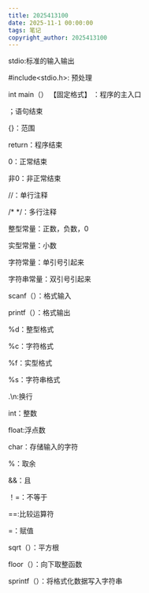 ```yaml
---
title: 2025413100
date: 2025-11-1 00:00:00
tags: 笔记
copyright_author: 2025413100
---
```



stdio:标准的输入输出

#include<stdio.h>: 预处理

int main（） 【固定格式】 ：程序的主入口

；语句结束

{}：范围

return：程序结束

0：正常结束

非0：非正常结束

//：单行注释

/*  */：多行注释

整型常量：正数，负数，0

实型常量：小数

字符常量：单引号引起来

字符串常量：双引号引起来

scanf（）：格式输入

printf（）：格式输出

%d：整型格式

%c：字符格式

%f：实型格式

%s：字符串格式

.\n:换行

int：整数

float:浮点数

char：存储输入的字符

%：取余

&&：且

！=：不等于

==:比较运算符

=：赋值

sqrt（）：平方根

floor（）：向下取整函数

sprintf（）：将格式化数据写入字符串